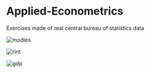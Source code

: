 # Applied-Econometrics
Exercises made of real central bureau of statistics data


![modles](https://github.com/efipaka/Applied-Econometrics/blob/master/HR%20present.jpeg)

![rint](https://github.com/efipaka/Applied-Econometrics/blob/master/rintrest%20over%20time.jpeg)

![gdp](https://github.com/efipaka/Applied-Econometrics/blob/master/GDP%20over%20time.jpeg)
